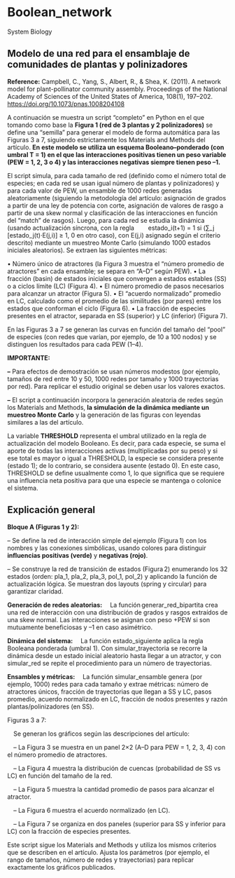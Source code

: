 # Boolean_network
System Biology
## Modelo de una red para el ensamblaje de comunidades de plantas y polinizadores ##

**Reference:** Campbell, C., Yang, S., Albert, R., & Shea, K. (2011). A network model for plant-pollinator community assembly. Proceedings of the National Academy of Sciences of the United States of America, 108(1), 197–202. https://doi.org/10.1073/pnas.1008204108

A continuación se muestra un script “completo” en Python en el que tomando como base la **Figura 1 (red de 3 plantas y 2 polinizadores)** se define una “semilla” para generar el modelo de forma automática para las Figuras 3 a 7, siguiendo estrictamente los Materials and Methods del artículo. **En este modelo se utiliza un esquema Booleano–ponderado (con umbral T = 1) en el que las interacciones positivas tienen un peso variable (PEW = 1, 2, 3 o 4) y las interacciones negativas siempre tienen peso –1.**

El script simula, para cada tamaño de red (definido como el número total de especies; en cada red se usan igual número de plantas y polinizadores) y para cada valor de PEW, un ensamble de 1000 redes generadas aleatoriamente (siguiendo la metodología del artículo: asignación de grados a partir de una ley de potencia con corte, asignación de valores de rasgo a partir de una skew normal y clasificación de las interacciones en función del “match” de rasgos). Luego, para cada red se estudia la dinámica (usando actualización síncrona, con la regla
  estado_i(t+1) = 1 si (∑_j [estado_j(t)·E(j,i)] ≥ 1, 0 en otro caso), con E(j,i) asignado según el criterio descrito) mediante un muestreo Monte Carlo (simulando 1000 estados iniciales aleatorios). Se extraen las siguientes métricas:


• Número único de atractores (la Figura 3 muestra el “número promedio de atractores” en cada ensamble; se separa en “A–D” según PEW).
• La fracción (basin) de estados iniciales que convergen a estados estables (SS) o a ciclos límite (LC) (Figura 4).
• El número promedio de pasos necesarios para alcanzar un atractor (Figura 5).
• El “acuerdo normalizado” promedio en LC, calculado como el promedio de las similitudes (por pares) entre los estados que conforman el ciclo (Figura 6).
• La fracción de especies presentes en el atractor, separada en SS (superior) y LC (inferior) (Figura 7).

En las Figuras 3 a 7 se generan las curvas en función del tamaño del “pool” de especies (con redes que varían, por ejemplo, de 10 a 100 nodos) y se distinguen los resultados para cada PEW (1–4).

**IMPORTANTE:**

**–** Para efectos de demostración se usan números modestos (por ejemplo, tamaños de red entre 10 y 50, 1000 redes por tamaño y 1000 trayectorias por red). Para replicar el estudio original se deben usar los valores exactos.

**–** El script a continuación incorpora la generación aleatoria de redes según los Materials and Methods, **la simulación de la dinámica mediante un muestreo Monte Carlo** y la generación de las figuras con leyendas similares a las del artículo.

La variable **THRESHOLD** representa el umbral utilizado en la regla de actualización del modelo Booleano. Es decir, para cada especie, se suma el aporte de todas las interacciones activas (multiplicadas por su peso) y si ese total es mayor o igual a THRESHOLD, la especie se considera presente (estado 1); de lo contrario, se considera ausente (estado 0). En este caso, THRESHOLD se define usualmente como 1, lo que significa que se requiere una influencia neta positiva para que una especie se mantenga o colonice el sistema.

## Explicación general

**Bloque A (Figuras 1 y 2):**

– Se define la red de interacción simple del ejemplo (Figura 1) con los nombres y las conexiones simbólicas, usando colores para distinguir **influencias positivas (verde)** y **negativas (rojo)**.

– Se construye la red de transición de estados (Figura 2) enumerando los 32 estados (orden: pla_1, pla_2, pla_3, pol_1, pol_2) y aplicando la función de actualización lógica. Se muestran dos layouts (spring y circular) para garantizar claridad.

**Generación de redes aleatorias:**
 La función generar_red_bipartita crea una red de interacción con una distribución de grados y rasgos extraídos de una skew normal. Las interacciones se asignan con peso +PEW si son mutuamente beneficiosas y –1 en caso asimétrico.

**Dinámica del sistema:**
 La función estado_siguiente aplica la regla Booleana ponderada (umbral 1). Con simular_trayectoria se recorre la dinámica desde un estado inicial aleatorio hasta llegar a un atractor, y con simular_red se repite el procedimiento para un número de trayectorias.

**Ensambles y métricas:**
 La función simular_ensamble genera (por ejemplo, 1000) redes para cada tamaño y extrae métricas: número de atractores únicos, fracción de trayectorias que llegan a SS y LC, pasos promedio, acuerdo normalizado en LC, fracción de nodos presentes y razón plantas/polinizadores (en SS).

Figuras 3 a 7:

 Se generan los gráficos según las descripciones del artículo:

 – La Figura 3 se muestra en un panel 2×2 (A–D para PEW = 1, 2, 3, 4) con el número promedio de atractores.

 – La Figura 4 muestra la distribución de cuencas (probabilidad de SS vs LC) en función del tamaño de la red.

 – La Figura 5 muestra la cantidad promedio de pasos para alcanzar el atractor.

 – La Figura 6 muestra el acuerdo normalizado (en LC).

 – La Figura 7 se organiza en dos paneles (superior para SS y inferior para LC) con la fracción de especies presentes.


Este script sigue los Materials and Methods y utiliza los mismos criterios que se describen en el artículo. Ajusta los parámetros (por ejemplo, el rango de tamaños, número de redes y trayectorias) para replicar exactamente los gráficos publicados.
